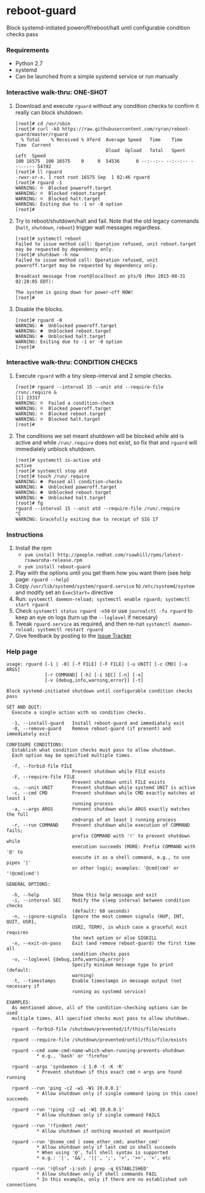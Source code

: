 # reboot-guard
Block systemd-initiated poweroff/reboot/halt until configurable condition checks pass


### Requirements

- Python 2.7
- systemd
- Can be launched from a simple systemd service or run manually


### Interactive walk-thru: ONE-SHOT

1. Download and execute `rguard` without any condition checks to confirm it really can block shutdown.

    ```
    [root]# cd /usr/sbin
    [root]# curl -kO https://raw.githubusercontent.com/ryran/reboot-guard/master/rguard
      % Total    % Received % Xferd  Average Speed   Time    Time     Time  Current
                                     Dload  Upload   Total   Spent    Left  Speed
    100 16575  100 16575    0     0  54536      0 --:--:-- --:--:-- --:--:-- 54702
    [root]# ll rguard
    -rwxr-xr-x. 1 root root 16575 Sep  1 02:46 rguard
    [root]# rguard -1
    WARNING: ☹  Blocked poweroff.target
    WARNING: ☹  Blocked reboot.target
    WARNING: ☹  Blocked halt.target
    WARNING: Exiting due to -1 or -0 option
    [root]# 
    ```

1. Try to reboot/shutdown/halt and fail. Note that the old legacy commands (`halt`, `shutdown`, `reboot`) trigger wall messages regardless.

    ```
    [root]# systemctl reboot
    Failed to issue method call: Operation refused, unit reboot.target may be requested by dependency only.
    [root]# shutdown -h now
    Failed to issue method call: Operation refused, unit poweroff.target may be requested by dependency only.

    Broadcast message from root@localhost on pts/0 (Mon 2015-08-31 02:28:05 EDT):

    The system is going down for power-off NOW!
    [root]#
    ```

1. Disable the blocks.

    ```
    [root]# rguard -0
    WARNING: ☻  Unblocked poweroff.target
    WARNING: ☻  Unblocked reboot.target
    WARNING: ☻  Unblocked halt.target
    WARNING: Exiting due to -1 or -0 option
    [root]# 
    ```

### Interactive walk-thru: CONDITION CHECKS

1. Execute `rguard` with a tiny sleep-interval and 2 simple checks.

    ```
    [root]# rguard --interval 15 --unit atd --require-file /run/.require &
    [1] 23317
    WARNING: ☹  Failed a condition-check
    WARNING: ☹  Blocked poweroff.target
    WARNING: ☹  Blocked reboot.target
    WARNING: ☹  Blocked halt.target
    [root]# 
    ```

1. The conditions we set meant shutdown will be blocked while atd is active and while `/run/.require` does not exist, so fix that and `rguard` will immediately unblock shutdown.

    ```
    [root]# systemctl is-active atd
    active
    [root]# systemctl stop atd
    [root]# touch /run/.require
    WARNING: ☻  Passed all condition-checks
    WARNING: ☻  Unblocked poweroff.target
    WARNING: ☻  Unblocked reboot.target
    WARNING: ☻  Unblocked halt.target
    [root]# fg
    rguard --interval 15 --unit atd --require-file /run/.require
    ^C
    WARNING: Gracefully exiting due to receipt of SIG 17
    ```


### Instructions

1. Install the rpm
    - `yum install http://people.redhat.com/rsawhill/rpms/latest-rsawaroha-release.rpm`
    - `yum install reboot-guard`
1. Play with the options until you get them how you want them (see help page: `rguard --help`)
1. Copy `/usr/lib/systemd/system/rguard.service` to `/etc/systemd/system` and modify set an `ExecStart=` directive
1. Run: `systemctl daemon-reload; systemctl enable rguard; systemctl start rguard`
1. Check `systemctl status rguard -n50` or use `journalctl -fu rguard` to keep an eye on logs (turn up the `--loglevel` if necesary)
1. Tweak `rguard.service` as required, and then re-run `systemctl daemon-reload; systemctl restart rguard`
1. Give feedback by posting to the [Issue Tracker](https://github.com/ryran/reboot-guard/issues)


### Help page

```
usage: rguard [-1 | -0] [-f FILE] [-F FILE] [-u UNIT] [-c CMD] [-a ARGS]
              [-r COMMAND] [-h] [-i SEC] [-n] [-x]
              [-v {debug,info,warning,error}] [-t]

Block systemd-initiated shutdown until configurable condition checks pass

SET AND QUIT:
  Execute a single action with no condition checks.

  -1, --install-guard   Install reboot-guard and immediately exit
  -0, --remove-guard    Remove reboot-guard (if present) and immediately exit

CONFIGURE CONDITIONS:
  Establish what condition checks must pass to allow shutdown.
  Each option may be specified multiple times.

  -f, --forbid-file FILE
                        Prevent shutdown while FILE exists
  -F, --require-file FILE
                        Prevent shutdown until FILE exists
  -u, --unit UNIT       Prevent shutdown while systemd UNIT is active
  -c, --cmd CMD         Prevent shutdown while CMD exactly matches at least 1
                        running process
  -a, --args ARGS       Prevent shutdown while ARGS exactly matches the full
                        cmd+args of at least 1 running process
  -r, --run COMMAND     Prevent shutdown while execution of COMMAND fails;
                        prefix COMMAND with '!' to prevent shutdown while
                        execution succeeds (MORE: Prefix COMMAND with '@' to
                        execute it as a shell command, e.g., to use pipes '|'
                        or other logic; examples: '@cmd|cmd' or '!@cmd|cmd')

GENERAL OPTIONS:

  -h, --help            Show this help message and exit
  -i, --interval SEC    Modify the sleep interval between condition checks
                        (default: 60 seconds)
  -n, --ignore-signals  Ignore the most common signals (HUP, INT, QUIT, USR1,
                        USR2, TERM), in which case a graceful exit requires
                        the next option or else SIGKILL
  -x, --exit-on-pass    Exit (and remove reboot-guard) the first time all
                        condition checks pass
  -v, --loglevel {debug,info,warning,error}
                        Specify minimum message type to print (default:
                        warning)
  -t, --timestamps      Enable timestamps in message output (not necessary if
                        running as systemd service)

EXAMPLES:
  As mentioned above, all of the condition-checking options can be used
  multiple times. All specified checks must pass to allow shutdown.

  rguard --forbid-file /shutdown/prevented/if/this/file/exists

  rguard --require-file /shutdown/prevented/until/this/file/exists

  rguard --cmd some-cmd-name-which-when-running-prevents-shutdown
           * e.g., 'bash' or 'firefox'

  rguard --args 'syndaemon -i 1.0 -t -K -R'
           * Prevent shutdown if this exact cmd + args are found running

  rguard --run 'ping -c2 -w1 -W1 10.0.0.1'
           * Allow shutdown only if single command (ping in this case) succeeds

  rguard --run '!ping -c2 -w1 -W1 10.0.0.1'
           * Allow shutdown only if single command FAILS

  rguard --run '!findmnt /mnt'
           * Allow shutdown if nothing mounted at mountpoint

  rguard --run '@some_cmd | some_other_cmd; another_cmd'
           * Allow shutdown only if last cmd in shell succeeds
           * When using '@', full shell syntax is supported
           * e.g.: '|', '&&', '||', ';', '>', '>>', '<', etc

  rguard --run '!@lsof -i:ssh | grep -q ESTABLISHED'
           * Allow shutdown only if shell commands FAIL
           * In this example, only if there are no established ssh connections
```
